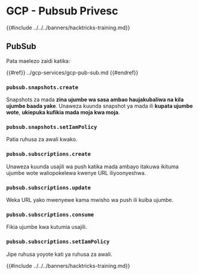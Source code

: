 # GCP - Pubsub Privesc

{{#include ../../../banners/hacktricks-training.md}}

## PubSub

Pata maelezo zaidi katika:

{{#ref}}
../gcp-services/gcp-pub-sub.md
{{#endref}}

### `pubsub.snapshots.create`

Snapshots za mada **zina ujumbe wa sasa ambao haujakubaliwa na kila ujumbe baada yake**. Unaweza kuunda snapshot ya mada ili **kupata ujumbe wote**, **ukiepuka kufikia mada moja kwa moja**.

### **`pubsub.snapshots.setIamPolicy`**

Patia ruhusa za awali kwako.

### `pubsub.subscriptions.create`

Unaweza kuunda usajili wa push katika mada ambayo itakuwa ikituma ujumbe wote waliopokelewa kwenye URL iliyoonyeshwa.

### **`pubsub.subscriptions.update`**

Weka URL yako mwenyewe kama mwisho wa push ili kuiba ujumbe.

### `pubsub.subscriptions.consume`

Fikia ujumbe kwa kutumia usajili.

### `pubsub.subscriptions.setIamPolicy`

Jipe ruhusa yoyote kati ya ruhusa za awali.

{{#include ../../../banners/hacktricks-training.md}}
